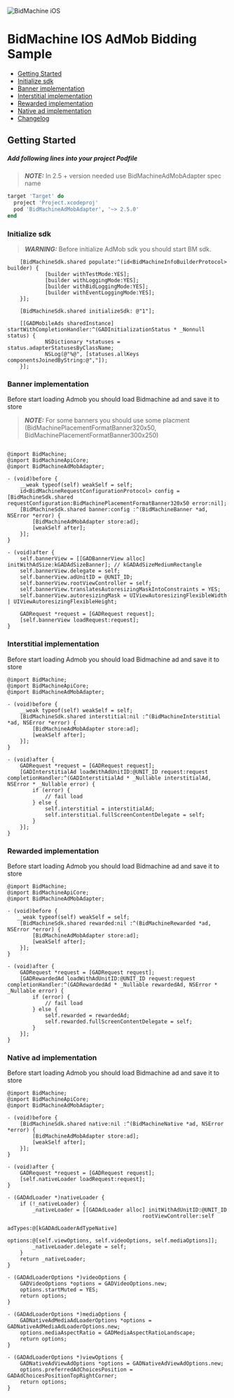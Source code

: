 ![BidMachine iOS](https://appodeal-ios.s3-us-west-1.amazonaws.com/docs/bidmachine.png)

# BidMachine IOS AdMob Bidding Sample

- [Getting Started](#user-content-getting-started)
- [Initialize sdk](#user-content-initialize-sdk)
- [Banner implementation](#user-content-banner-implementation)
- [Interstitial implementation](#user-content-interstitial-implementation)
- [Rewarded implementation](#user-content-rewarded-implementation)
- [Native ad implementation](#user-content-native-ad-implementation)
- [Changelog](BidMachineSpecs/CHANGELOG.md)

## Getting Started

##### Add following lines into your project Podfile

> **_NOTE:_** In 2.5 + version needed use BidMachineAdMobAdapter spec name

```ruby
target 'Target' do
  project 'Project.xcodeproj'
  pod 'BidMachineAdMobAdapter', '~> 2.5.0'
end
```

### Initialize sdk

> **_WARNING:_** Before initialize AdMob sdk you should start BM sdk. 

``` objc
    [BidMachineSdk.shared populate:^(id<BidMachineInfoBuilderProtocol> builder) {
            [builder withTestMode:YES];
            [builder withLoggingMode:YES];
            [builder withBidLoggingMode:YES];
            [builder withEventLoggingMode:YES];
    }];
    
    [BidMachineSdk.shared initializeSdk: @"1"];

    [[GADMobileAds sharedInstance] startWithCompletionHandler:^(GADInitializationStatus * _Nonnull status) {
            NSDictionary *statuses = status.adapterStatusesByClassName;
            NSLog(@"%@", [statuses.allKeys componentsJoinedByString:@","]);
    }];
```

### Banner implementation

Before start loading Admob you should load Bidmachine ad and save it to store

> **_NOTE:_** For some banners you should use some placment (BidMachinePlacementFormatBanner320x50, BidMachinePlacementFormatBanner300x250)

```objc

@import BidMachine;
@import BidMachineApiCore;
@import BidMachineAdMobAdapter;

- (void)before {
    __weak typeof(self) weakSelf = self;
    id<BidMachineRequestConfigurationProtocol> config = [BidMachineSdk.shared requestConfiguration:BidMachinePlacementFormatBanner320x50 error:nil];
    [BidMachineSdk.shared banner:config :^(BidMachineBanner *ad, NSError *error) {
        [BidMachineAdMobAdapter store:ad]; 
        [weakSelf after];
    }];
}

- (void)after {
    self.bannerView = [[GADBannerView alloc] initWithAdSize:kGADAdSizeBanner]; // kGADAdSizeMediumRectangle
    self.bannerView.delegate = self;
    self.bannerView.adUnitID = @UNIT_ID;
    self.bannerView.rootViewController = self;
    self.bannerView.translatesAutoresizingMaskIntoConstraints = YES;
    self.bannerView.autoresizingMask = UIViewAutoresizingFlexibleWidth | UIViewAutoresizingFlexibleHeight;

    GADRequest *request = [GADRequest request];
    [self.bannerView loadRequest:request];
}

```

### Interstitial implementation

Before start loading Admob you should load Bidmachine ad and save it to store

```objc
@import BidMachine;
@import BidMachineApiCore;
@import BidMachineAdMobAdapter;

- (void)before {
    __weak typeof(self) weakSelf = self;
    [BidMachineSdk.shared interstitial:nil :^(BidMachineInterstitial *ad, NSError *error) {
        [BidMachineAdMobAdapter store:ad];
        [weakSelf after];
    }];
}

- (void)after {
    GADRequest *request = [GADRequest request];
    [GADInterstitialAd loadWithAdUnitID:@UNIT_ID request:request completionHandler:^(GADInterstitialAd * _Nullable interstitialAd, NSError * _Nullable error) {
        if (error) {
            // fail load
        } else {
            self.interstitial = interstitialAd;
            self.interstitial.fullScreenContentDelegate = self;
        }
    }];
}

```

### Rewarded implementation

Before start loading Admob you should load Bidmachine ad and save it to store

```objc
@import BidMachine;
@import BidMachineApiCore;
@import BidMachineAdMobAdapter;

- (void)before {
   __weak typeof(self) weakSelf = self;
    [BidMachineSdk.shared rewarded:nil :^(BidMachineRewarded *ad, NSError *error) {
        [BidMachineAdMobAdapter store:ad];
        [weakSelf after];
    }];
}

- (void)after {
    GADRequest *request = [GADRequest request];
    [GADRewardedAd loadWithAdUnitID:@UNIT_ID request:request completionHandler:^(GADRewardedAd * _Nullable rewardedAd, NSError * _Nullable error) {
        if (error) {
            // fail load
        } else {
            self.rewarded = rewardedAd;
            self.rewarded.fullScreenContentDelegate = self;
        }
    }];
}
```

### Native ad implementation

Before start loading Admob you should load Bidmachine ad and save it to store

```objc
@import BidMachine;
@import BidMachineApiCore;
@import BidMachineAdMobAdapter;

- (void)before {
    [BidMachineSdk.shared native:nil :^(BidMachineNative *ad, NSError *error) {
        [BidMachineAdMobAdapter store:ad];
        [weakSelf after];
    }];
}

- (void)after {
    GADRequest *request = [GADRequest request];
    [self.nativeLoader loadRequest:request];
}

- (GADAdLoader *)nativeLoader {
    if (!_nativeLoader) {
        _nativeLoader = [[GADAdLoader alloc] initWithAdUnitID:@UNIT_ID
                                           rootViewController:self
                                                      adTypes:@[kGADAdLoaderAdTypeNative]
                                                      options:@[self.viewOptions, self.videoOptions, self.mediaOptions]];
        _nativeLoader.delegate = self;
    }
    return _nativeLoader;
}

- (GADAdLoaderOptions *)videoOptions {
    GADVideoOptions *options = GADVideoOptions.new;
    options.startMuted = YES;
    return options;
}

- (GADAdLoaderOptions *)mediaOptions {
    GADNativeAdMediaAdLoaderOptions *options = GADNativeAdMediaAdLoaderOptions.new;
    options.mediaAspectRatio = GADMediaAspectRatioLandscape;
    return options;
}

- (GADAdLoaderOptions *)viewOptions {
    GADNativeAdViewAdOptions *options = GADNativeAdViewAdOptions.new;
    options.preferredAdChoicesPosition = GADAdChoicesPositionTopRightCorner;
    return options;
}

```

